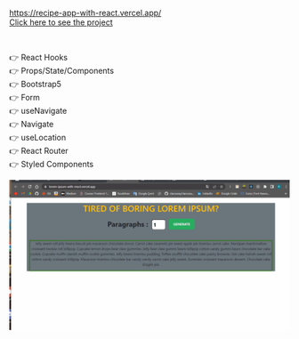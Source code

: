 https://recipe-app-with-react.vercel.app/
<br>
[Click here to see the project](https://recipe-app-with-react.vercel.app/)

<br>

👉 React Hooks <br>
👉 Props/State/Components <br>
👉 Bootstrap5 <br>
👉 Form<br>
👉 useNavigate <br>
👉 Navigate <br>
👉 useLocation <br>
👉 React Router<br>
👉 Styled Components<br>

![Animation LoremIpsum.gif](https://github.com/ridvankoseler/LoremIpsumWithReact/blob/c0b5523e84df16186c8ffeef39a5add619933421/Animation%20LoremIpsum.gif)
